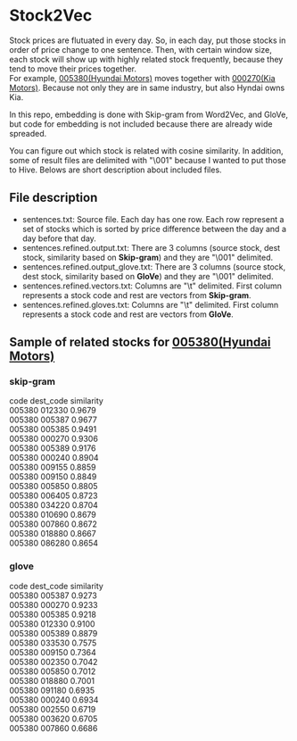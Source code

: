 # Stock2Vec

Stock prices are flutuated in every day. So, in each day, put those stocks in order of price change to one sentence. Then, with certain window size, each stock will show up with highly related stock frequently, because they tend to move their prices together.  
For example, [005380(Hyundai Motors)](http://finance.yahoo.com/quote/005380.KS/?p=005380.KS) moves together with [000270(Kia Motors)](http://finance.yahoo.com/quote/000270.KS/?p=000270.KS). Because not only they are in same industry, but also Hyndai owns Kia.

In this repo, embedding is done with Skip-gram from Word2Vec, and GloVe, but code for embedding is not included because there are already wide spreaded. 

You can figure out which stock is related with cosine similarity. In addition, some of result files are delimited with "\001" because I wanted to put those to Hive. Belows are short description about included files.

## File description
- sentences.txt: Source file. Each day has one row. Each row represent a set of stocks which is sorted by price difference between the day and a day before that day.
- sentences.refined.output.txt: There are 3 columns (source stock, dest stock, similarity based on **Skip-gram**) and they are "\001" delimited. 
- sentences.refined.output_glove.txt: There are 3 columns (source stock, dest stock, similarity based on **GloVe**) and they are "\001" delimited. 
- sentences.refined.vectors.txt: Columns are "\t" delimited. First column represents a stock code and rest are vectors from **Skip-gram**.
- sentences.refined.gloves.txt: Columns are "\t" delimited. First column represents a stock code and rest are vectors from **GloVe**.

## Sample of related stocks for [005380(Hyundai Motors)](http://finance.yahoo.com/quote/005380.KS/?p=005380.KS)

### skip-gram		
code	dest_code	similarity  
005380	012330	0.9679  
005380	005387	0.9677  
005380	005385	0.9491  
005380	000270	0.9306  
005380	005389	0.9176  
005380	000240	0.8904  
005380	009155	0.8859  
005380	009150	0.8849  
005380	005850	0.8805  
005380	006405	0.8723  
005380	034220	0.8704  
005380	010690	0.8679  
005380	007860	0.8672  
005380	018880	0.8667  
005380	086280	0.8654  

### glove		
code	dest_code	similarity  
005380	005387	0.9273  
005380	000270	0.9233  
005380	005385	0.9218  
005380	012330	0.9100  
005380	005389	0.8879  
005380	033530	0.7575  
005380	009150	0.7364  
005380	002350	0.7042  
005380	005850	0.7012  
005380	018880	0.7001  
005380	091180	0.6935  
005380	000240	0.6934  
005380	002550	0.6719  
005380	003620	0.6705  
005380	007860	0.6686  
